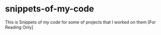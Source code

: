 # snippets-of-my-code
This is Snippets of my code for some of projects that I worked on them [For Reading Only]
